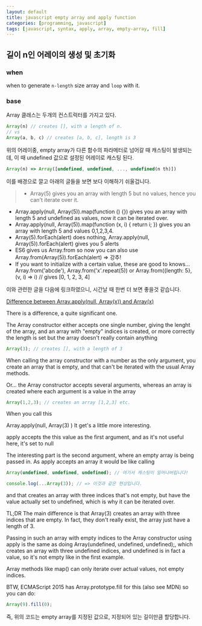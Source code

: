 ```yaml
---
layout: default
title: javascript empty array and apply function
categories: [programming, javascript]
tags: [javascript, syntax, apply, array, empty-array, fill]
---
```

## 길이 n인 어레이의 생성 및 초기화

### when

when to generate `n-length` size array and `loop` with it.

### base

Array 클래스는 두개의 컨스트럭터를 가지고 있다.

```js
Array(n) // creates [], with a length of n.
// vs
Array(a, b, c) // creates [a, b, c], length is 3
```

위의 어레이중, empty array가 다른 함수의 파라메터로 넘어갈 때 캐스팅이 발생되는데, 
이 때 undefined 값으로 설정된 어레이로 캐스팅 된다.

```js
Array(n) => Array([undefined, undefined, ..., undefined(n th)])
```

이를 배경으로 깔고 아래의 글들을 보면 보다 이해하기 쉬울겁니다.  

>
>* Array(5) gives you an array with length 5 but no values, hence you can't iterate over it.
* Array.apply(null, Array(5)).map(function () {}) gives you an array with length 5 and undefined as values, now it can be iterated over.
* Array.apply(null, Array(5)).map(function (x, i) { return i; }) gives you an array with length 5 and values 0,1,2,3,4.
* Array(5).forEach(alert) does nothing, Array.apply(null, Array(5)).forEach(alert) gives you 5 alerts
* ES6 gives us Array.from so now you can also use Array.from(Array(5)).forEach(alert) => 강추!
* If you want to initialize with a certain value, these are good to knows...
Array.from('abcde'), Array.from('x'.repeat(5))
or Array.from({length: 5}, (v, i) => i)   // gives [0, 1, 2, 3, 4]

이와 관련한 글을 다음에 링크하였으니, 시간날 때 한번 더 보면 좋을것 같습니다.


[Difference between Array.apply(null, Array(x)) and Array(x)](https://stackoverflow.com/questions/28416547/difference-between-array-applynull-arrayx-and-arrayx)

There is a difference, a quite significant one.

The Array constructor either accepts one single number, giving the lenght of the array, and an array with "empty" indices is created, or more correctly the length is set but the array doesn't really contain anything

```js
Array(3); // creates [], with a length of 3
```

When calling the array constructor with a number as the only argument, you create an array that is empty, and that can't be iterated with the usual Array methods.

Or... the Array constructor accepts several arguments, whereas an array is created where each argument is a value in the array

```js
Array(1,2,3); // creates an array [1,2,3] etc.
```

When you call this

Array.apply(null, Array(3) )
It get's a little more interesting.

apply accepts the this value as the first argument, and as it's not useful here, it's set to null

The interesting part is the second argument, where an empty array is being passed in.
As apply accepts an array it would be like calling
```js
Array(undefined, undefined, undefined); // 여기서 캐스팅이 일어나버립니다!

console.log(...Array(3)); // => 이것과 같은 현상입니다.
```
and that creates an array with three indices that's not empty, but have the value actually set to undefined, which is why it can be iterated over.

TL;DR
The main difference is that Array(3) creates an array with three indices that are empty. In fact, they don't really exist, the array just have a length of 3.

Passing in such an array with empty indices to the Array constructor using apply is the same as doing Array(undefined, undefined, undefined);, which creates an array with three undefined indices, and undefined is in fact a value, so it's not empty like in the first example.

Array methods like map() can only iterate over actual values, not empty indices.

BTW, ECMAScript 2015 has Array.prototype.fill for this (also see MDN) so you can do:

```js
Array(9).fill(0);
```

즉, 위의 코드는 empty array를 지정된 값으로, 지정되어 있는 길이만큼 할당합니다.

